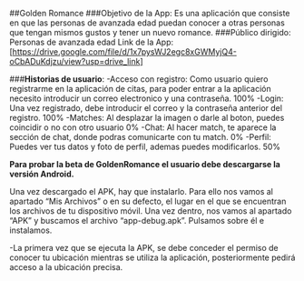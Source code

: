 ##Golden Romance
###Objetivo de la App: Es una aplicación que consiste en que las personas de avanzada edad puedan conocer a otras personas que tengan mismos gustos y tener un nuevo romance.
###Público dirigido: Personas de avanzada edad
Link de la App:[https://drive.google.com/file/d/1x7pysWJ2egc8xGWMyjQ4-oCbADuKdjzu/view?usp=drive_link]

###**Historias de usuario**: 
-Acceso con registro: Como usuario quiero registrarme en la aplicación de citas, para poder entrar a la aplicación necesito introducir un correo electronico y una contraseña. 100%
-Login: Una vez registrado, debe introducir el correo y la contraseña anterior del registro. 100%
-Matches: Al desplazar la imagen o darle al boton, puedes coincidir o no con otro usuario 0%
-Chat: Al hacer match, te aparece la sección de chat, donde podras comunicarte con tu match. 0%
-Perfil: Puedes ver tus datos y foto de perfil, ademas puedes modificarlos. 50%

**Para probar la beta de GoldenRomance el usuario debe descargarse la versión Android.**

Una vez descargado el APK, hay que instalarlo. Para ello nos vamos al apartado “Mis Archivos” o en su defecto,
el lugar en el que se encuentran los archivos de tu dispositivo móvil. Una vez dentro, nos vamos al apartado “APK”
y buscamos el archivo “app-debug.apk”. Pulsamos sobre él e instalamos.                                                                               

-La primera vez que se ejecuta la APK, se debe conceder el permiso de conocer tu ubicación mientras se utiliza la aplicación, posteriormente pedirá acceso a la ubicación precisa.

